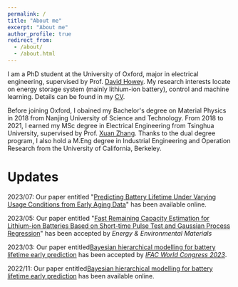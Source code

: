 ```yaml
---
permalink: /
title: "About me"
excerpt: "About me"
author_profile: true
redirect_from: 
  - /about/
  - /about.html
---
```

I am a PhD student at the University of Oxford, major in electrical engineering, supervised by Prof. [David Howey](https://scholar.google.com/citations?user=6-MOqkMAAAAJ&hl=en&oi=ao). My research interests locate on energy storage system (mainly lithium-ion battery), control and machine learning. Details can be found in my [CV](https://Zhouzihao914.github.io/files/zzh_resume.pdf).

Before joining Oxford, I obained my Bachelor's degree on Material Physics in 2018 from Nanjing University of Science and Technology. From 2018 to 2021, I earned my MSc degree in Electrical Engineering from Tsinghua University, supervised by Prof. [Xuan Zhang](http://www.tbsi.edu.cn/zx_en/main.htm). Thanks to the dual degree program, I also hold a M.Eng degree in Industrial Engineering and Operation Research from the University of California, Berkeley.  

Updates
======
2023/07: Our paper entitled "[Predicting Battery Lifetime Under Varying Usage Conditions from Early Aging Data](https://arxiv.org/pdf/2307.08382.pdf)" has been available online.

2023/05: Our paper entitled "[Fast Remaining Capacity Estimation for Lithium-ion Batteries Based on Short-time Pulse Test and Gaussian Process Regression](https://onlinelibrary.wiley.com/doi/full/10.1002/eem2.12386)" has been accepted by *Energy & Environmental Materials*

2023/03: Our paper entitled[Bayesian hierarchical modelling for battery lifetime early prediction](https://arxiv.org/pdf/2211.05697.pdf) has been accepted by [*IFAC World Congress 2023*](https://www.ifac2023.org/). 

2022/11: Our paper entitled[Bayesian hierarchical modelling for battery lifetime early prediction](https://arxiv.org/pdf/2211.05697.pdf) has been available online.
